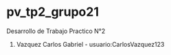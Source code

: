 # pv_tp2_grupo21
Desarrollo de Trabajo Practico N°2

1. Vazquez Carlos Gabriel - usuario:CarlosVazquez123
